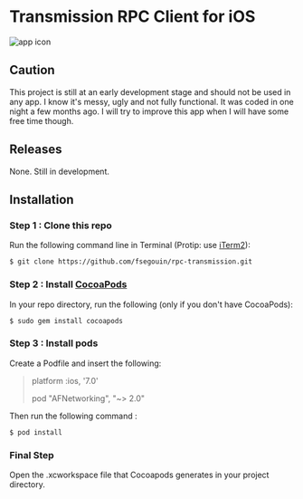 # Transmission RPC Client for iOS

![app icon](http://0three0.net/wp-content/uploads/2010/08/transmission_logo.png)

## Caution

This project is still at an early development stage and should not be used in any app.
I know it's messy, ugly and not fully functional. It was coded in one night a few months ago.
I will try to improve this app when I will have some free time though.

## Releases

None. Still in development.

## Installation

### Step 1 : Clone this repo
Run the following command line in Terminal (Protip: use [iTerm2](http://www.iterm2.com/#/section/home)):

	$ git clone https://github.com/fsegouin/rpc-transmission.git

### Step 2 : Install [CocoaPods](http://cocoapods.org/)
In your repo directory, run the following (only if you don't have CocoaPods):

	$ sudo gem install cocoapods

### Step 3 : Install pods
Create a Podfile and insert the following:

> platform :ios, '7.0'
>
> pod "AFNetworking", "~> 2.0"

Then run the following command :

	$ pod install

### Final Step

Open the .xcworkspace file that Cocoapods generates in your project directory.
